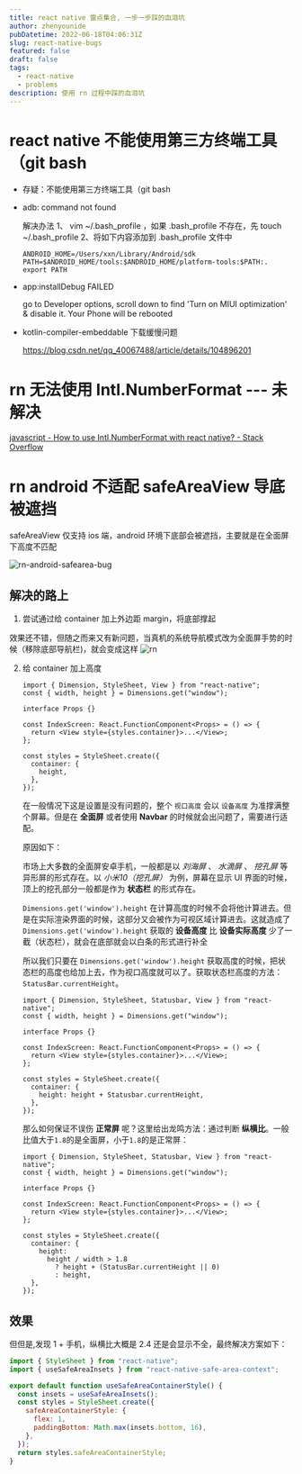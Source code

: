 ```yaml
---
title: react native 雷点集合, 一步一步踩的血泪坑
author: zhenyounide
pubDatetime: 2022-06-18T04:06:31Z
slug: react-native-bugs
featured: false
draft: false
tags:
  - react-native
  - problems
description: 使用 rn 过程中踩的血泪坑
---
```


# react native 不能使用第三方终端工具（git bash

- 存疑：不能使用第三方终端工具（git bash

- adb: command not found

  解决办法
  1、 vim ~/.bash_profile ，如果 .bash_profile 不存在，先 touch ~/.bash_profile
  2、将如下内容添加到 .bash_profile 文件中

  ```
  ANDROID_HOME=/Users/xxn/Library/Android/sdk
  PATH=$ANDROID_HOME/tools:$ANDROID_HOME/platform-tools:$PATH:.
  export PATH
  ```

- app:installDebug FAILED

  go to Developer options, scroll down to find 'Turn on MIUI optimization' & disable it. Your Phone will be rebooted

- kotlin-compiler-embeddable 下载缓慢问题

  https://blog.csdn.net/qq_40067488/article/details/104896201

# rn 无法使用 Intl.NumberFormat --- 未解决

[javascript - How to use Intl.NumberFormat with react native? - Stack Overflow](https://stackoverflow.com/questions/52812751/how-to-use-intl-numberformat-with-react-native)

# rn android 不适配 safeAreaView 导底被遮挡

safeAreaView 仅支持 ios 端，android 环境下底部会被遮挡，主要就是在全面屏下高度不匹配

![rn-android-safearea-bug](../../assets/images/rn-android-safearea-bug.jpg)

## 解决的路上

1. 尝试通过给 container 加上外边距 margin，将底部撑起

效果还不错，但随之而来又有新问题，当真机的系统导航模式改为全面屏手势的时候（移除底部导航栏)，就会变成这样
![rn](../../assets//images//rn-safearea-m1-bug.jpg)

2. 给 container 加上高度

   ```tsx
   import { Dimension, StyleSheet, View } from "react-native";
   const { width, height } = Dimensions.get("window");

   interface Props {}

   const IndexScreen: React.FunctionComponent<Props> = () => {
     return <View style={styles.container}>...</View>;
   };

   const styles = StyleSheet.create({
     container: {
       height,
     },
   });
   ```

   在一般情况下这是设置是没有问题的，整个 `视口高度` 会以 `设备高度` 为准撑满整个屏幕。但是在 **全面屏** 或者使用 **Navbar** 的时候就会出问题了，需要进行适配。

   原因如下：

   市场上大多数的全面屏安卓手机，一般都是以 _刘海屏_ 、 _水滴屏_ 、 _挖孔屏_ 等异形屏的形式存在。以 _小米10（挖孔屏）_ 为例，屏幕在显示 UI 界面的时候，顶上的挖孔部分一般都是作为 **状态栏** 的形式存在。

   `Dimensions.get('window').height` 在计算高度的时候不会将他计算进去。但是在实际渲染界面的时候，这部分又会被作为可视区域计算进去。这就造成了 `Dimensions.get('window').height` 获取的 **设备高度** 比 **设备实际高度** 少了一截（状态栏），就会在底部就会以白条的形式进行补全

   所以我们只要在 `Dimensions.get('window').height` 获取高度的时候，把状态栏的高度也给加上去，作为视口高度就可以了。获取状态栏高度的方法：`StatusBar.currentHeight`。

   ```tsx
   import { Dimension, StyleSheet, Statusbar, View } from "react-native";
   const { width, height } = Dimensions.get("window");

   interface Props {}

   const IndexScreen: React.FunctionComponent<Props> = () => {
     return <View style={styles.container}>...</View>;
   };

   const styles = StyleSheet.create({
     container: {
       height: height + Statusbar.currentHeight,
     },
   });
   ```

   那么如何保证不误伤 **正常屏** 呢？这里给出龙鸣方法：通过判断 **纵横比**。一般比值大于`1.8`的是全面屏，小于`1.8`的是正常屏：

   ```tsx
   import { Dimension, StyleSheet, Statusbar, View } from "react-native";
   const { width, height } = Dimensions.get("window");

   interface Props {}

   const IndexScreen: React.FunctionComponent<Props> = () => {
     return <View style={styles.container}>...</View>;
   };

   const styles = StyleSheet.create({
     container: {
       height:
         height / width > 1.8
           ? height + (StatusBar.currentHeight || 0)
           : height,
     },
   });
   ```

## 效果

但但是,发现 1 + 手机，纵横比大概是 2.4 还是会显示不全，最终解决方案如下：

```jsx
import { StyleSheet } from "react-native";
import { useSafeAreaInsets } from "react-native-safe-area-context";

export default function useSafeAreaContainerStyle() {
  const insets = useSafeAreaInsets();
  const styles = StyleSheet.create({
    safeAreaContainerStyle: {
      flex: 1,
      paddingBottom: Math.max(insets.bottom, 16),
    },
  });
  return styles.safeAreaContainerStyle;
}
```
